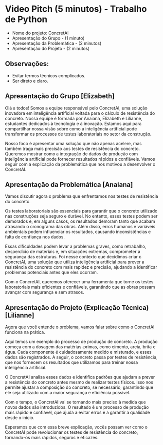 # Video Pitch (5 minutos) - Trabalho de Python

- Nome do projeto: ConcretAI
- Apresentação do Grupo - (1 minuto)
- Apresentação da Problemática - (2 minutos)
- Apresentação do Projeto - (2 minutos)

## Observações:

- Evitar termos técnicos complicados.
- Ser direto e claro.

## Apresentação do Grupo [Elizabeth]

Olá a todos! Somos a equipe responsável pelo ConcretAI, uma solução inovadora em inteligência artificial voltada para o cálculo de resistência do concreto. Nossa equipe é formada por Anaiana, Elizabeth e Lilianne, estudantes dedicados à tecnologia e à inovação. Estamos aqui para compartilhar nossa visão sobre como a inteligência artificial pode transformar os processos de testes laboratoriais no setor da construção.

Nosso foco é apresentar uma solução que não apenas acelere, mas também traga mais precisão aos testes de resistência do concreto. Queremos mostrar como a integração de dados de produção com inteligência artificial pode fornecer resultados rápidos e confiáveis. Vamos seguir com a explicação da problemática que nos motivou a desenvolver o ConcretAI.

## Apresentação da Problemática [Anaiana]

Vamos discutir agora o problema que enfrentamos nos testes de resistência do concreto.

Os testes laboratoriais são essenciais para garantir que o concreto utilizado nas construções seja seguro e durável. No entanto, esses testes podem ser demorados e, em alguns casos, os resultados demoram tanto que acabam atrasando o cronograma das obras. Além disso, erros humanos e variáveis ambientais podem influenciar os resultados, causando inconsistências e falta de confiança nos dados.

Essas dificuldades podem levar a problemas graves, como retrabalho, desperdício de materiais e, em situações extremas, comprometer a segurança das estruturas. Foi nesse contexto que decidimos criar o ConcretAI, uma solução que utiliza inteligência artificial para prever a resistência do concreto com mais rapidez e precisão, ajudando a identificar problemas potenciais antes que eles ocorram.

Com o ConcretAI, queremos oferecer uma ferramenta que torne os testes laboratoriais mais eficientes e confiáveis, garantindo que as obras possam avançar com segurança e sem atrasos.

## Apresentação do Projeto (Explicação Técnica) [Lilianne]

Agora que você entende o problema, vamos falar sobre como o ConcretAI funciona na prática.

Aqui temos um exemplo do processo de produção de concreto. A produção começa com a dosagem das matérias-primas, como cimento, areia, brita e água. Cada componente é cuidadosamente medido e misturado, e esses dados são registrados. A seguir, o concreto passa por testes de resistência, que nos fornecem os resultados que utilizamos para treinar nossa inteligência artificial.

O ConcretAI analisa esses dados e identifica padrões que ajudam a prever a resistência do concreto antes mesmo de realizar testes físicos. Isso nos permite ajustar a composição do concreto, se necessário, garantindo que ele seja utilizado com a maior segurança e eficiência possível.

Com o tempo, o ConcretAI vai se tornando mais preciso à medida que novos dados são introduzidos. O resultado é um processo de produção mais rápido e confiável, que ajuda a evitar erros e a garantir a qualidade desde o início.

Esperamos que com essa breve explicação, vocês possam ver como o ConcretAI pode revolucionar os testes de resistência do concreto, tornando-os mais rápidos, seguros e eficazes.
